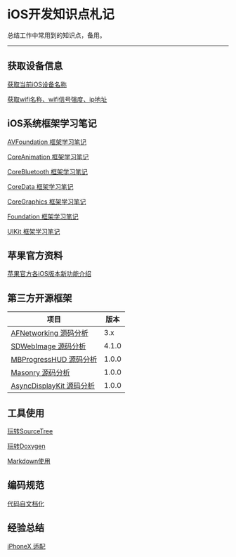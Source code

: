 iOS开发知识点札记
========
总结工作中常用到的知识点，备用。

------------------------------------------------------

## 获取设备信息

[获取当前iOS设备名称](https://github.com/zhoushejun/iPhoneTT)

[获取wifi名称、wifi信号强度、ip地址](https://github.com/zhoushejun/SJWifiDemo)


## iOS系统框架学习笔记

[AVFoundation 框架学习笔记](Contents/iOS系统框架学习笔记/AVFoundation%20框架学习笔记/AVFoundation%20框架学习笔记.md)

[CoreAnimation 框架学习笔记](Contents/iOS系统框架学习笔记/CoreAnimation%20框架学习笔记/CoreAnimation%20框架学习笔记.md)

[CoreBluetooth 框架学习笔记](Contents/iOS系统框架学习笔记/CoreBluetooth%20框架学习笔记/CoreBluetooth%20框架学习笔记.md)

[CoreData 框架学习笔记](Contents/iOS系统框架学习笔记/CoreData%20框架学习笔记/CoreData%20框架学习笔记.md)

[CoreGraphics 框架学习笔记](Contents/iOS系统框架学习笔记/CoreGraphics%20框架学习笔记/CoreGraphics%20框架学习笔记.md)

[Foundation 框架学习笔记](Contents/iOS系统框架学习笔记/Foundation%20框架学习笔记/Foundation%20框架学习笔记.md)

[UIKit 框架学习笔记](Contents/iOS系统框架学习笔记/UIKit%20框架学习笔记/UIKit%20框架学习笔记.md)

## 苹果官方资料

[苹果官方各iOS版本新功能介绍](https://developer.apple.com/library/content/releasenotes/General/WhatsNewIniOS/Introduction/Introduction.html#//apple_ref/doc/uid/TP40008244-SW1)

## 第三方开源框架

|			项目         																		| 	版本			|
| ----------------------------------------------------------------------------------------------|-------------- |
| [AFNetworking 源码分析](Contents/第三方开源框架/AFNetworking/AFNetworking%20源码分析.md) 			| 3.x			|
| [SDWebImage 源码分析](Contents/第三方开源框架/SDWebImage/SDWebImage%20源码分析.md)   				| 4.1.0			|
| [MBProgressHUD 源码分析](Contents/第三方开源框架/MBProgressHUD/MBProgressHUD%20源码分析.md)   		| 1.0.0			|
| [Masonry 源码分析](Contents/第三方开源框架/Masonry/Masonry%20源码分析.md)   						| 1.0.0       	|
| [AsyncDisplayKit 源码分析](Contents/第三方开源框架/AsyncDisplayKit/AsyncDisplayKit%20源码分析.md)	| 1.0.0       	|


## 工具使用

[玩转SourceTree](Contents/工具使用/SourceTree/玩转SourceTree.md)

[玩转Doxygen](Contents/工具使用/Doxygen/玩转Doxygen.md)

[Markdown使用](Contents/工具使用/Markdown/Markdown使用.md)

## 编码规范

[代码自文档化](Contents/Code/代码自文档化.md)

## 经验总结

[iPhoneX 适配](Contents/经验总结/iPhoneX%20适配.md)

